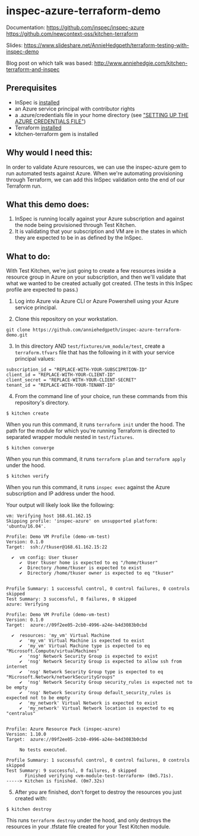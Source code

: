 # inspec-azure-terraform-demo

Documentation:
https://github.com/inspec/inspec-azure
https://github.com/newcontext-oss/kitchen-terraform

Slides:
https://www.slideshare.net/AnnieHedgpeth/terraform-testing-with-inspec-demo

Blog post on which talk was based:
http://www.anniehedgie.com/kitchen-terraform-and-inspec

## Prerequisites

 - InSpec is [installed](https://www.inspec.io/downloads/)
 - an Azure service principal with contributor rights
 - a .azure/credentials file in your home directory (see ["SETTING UP THE AZURE CREDENTIALS FILE"](https://www.inspec.io/docs/reference/platforms/))
 - Terraform [installed](https://www.terraform.io/downloads.html)
 - kitchen-terraform gem is installed

## Why would I need this:
In order to validate Azure resources, we can use the inspec-azure gem to run automated tests against Azure. When we're automating provisioning through Terraform, we can add this InSpec validation onto the end of our Terraform run.

## What this demo does:

1. InSpec is running locally against your Azure subscription and against the node being provisioned through Test Kitchen.
2. It is validating that your subscription and VM are in the states in which they are expected to be in as defined by the InSpec.

## What to do:

With Test Kitchen, we're just going to create a few resources inside a resource group in Azure on  your subscription, and then we'll validate that what we wanted to be created actually got created. (The tests in this InSpec profile are expected to pass.)

1. Log into Azure via Azure CLI or Azure Powershell using your Azure service principal.

2. Clone this repository on your workstation.

```
git clone https://github.com/anniehedgpeth/inspec-azure-terraform-demo.git
```

3. In this directory AND `test/fixtures/vm_module/test`, create a `terraform.tfvars` file that has the following in it with your service principal values:

```
subscription_id = "REPLACE-WITH-YOUR-SUBSCIPRTION-ID"
client_id = "REPLACE-WITH-YOUR-CLIENT-ID"
client_secret = "REPLACE-WITH-YOUR-CLIENT-SECRET"
tenant_id = "REPLACE-WITH-YOUR-TENANT-ID"
```

4. From the command line of your choice, run these commands from this repository's directory.

```
$ kitchen create
```

When you run this command, it runs `terraform init` under the hood. The path for the module for which you're running Terraform is directed to separated wrapper module nested in `test/fixtures`.

```
$ kitchen converge
```

When you run this command, it runs `terraform plan` and `terraform apply` under the hood.

```
$ kitchen verify
```

When you run this command, it runs `inspec exec` against the Azure subscription and IP address under the hood.

Your output will likely look like the following:

```
vm: Verifying host 168.61.162.15
Skipping profile: 'inspec-azure' on unsupported platform: 'ubuntu/16.04'.

Profile: Demo VM Profile (demo-vm-test)
Version: 0.1.0
Target:  ssh://tkuser@168.61.162.15:22

  ✔  vm config: User tkuser
     ✔  User tkuser home is expected to eq "/home/tkuser"
     ✔  Directory /home/tkuser is expected to exist
     ✔  Directory /home/tkuser owner is expected to eq "tkuser"


Profile Summary: 1 successful control, 0 control failures, 0 controls skipped
Test Summary: 3 successful, 0 failures, 0 skipped
azure: Verifying

Profile: Demo VM Profile (demo-vm-test)
Version: 0.1.0
Target:  azure://09f2ee05-2cb0-4996-a24e-b4d3083b0cbd

  ✔  resources: 'my_vm' Virtual Machine
     ✔  'my_vm' Virtual Machine is expected to exist
     ✔  'my_vm' Virtual Machine type is expected to eq "Microsoft.Compute/virtualMachines"
     ✔  'nsg' Network Security Group is expected to exist
     ✔  'nsg' Network Security Group is expected to allow ssh from internet
     ✔  'nsg' Network Security Group type is expected to eq "Microsoft.Network/networkSecurityGroups"
     ✔  'nsg' Network Security Group security_rules is expected not to be empty
     ✔  'nsg' Network Security Group default_security_rules is expected not to be empty
     ✔  'my_network' Virtual Network is expected to exist
     ✔  'my_network' Virtual Network location is expected to eq "centralus"


Profile: Azure Resource Pack (inspec-azure)
Version: 1.10.0
Target:  azure://09f2ee05-2cb0-4996-a24e-b4d3083b0cbd

     No tests executed.

Profile Summary: 1 successful control, 0 control failures, 0 controls skipped
Test Summary: 9 successful, 0 failures, 0 skipped
       Finished verifying <vm-module-test-terraform> (0m5.71s).
-----> Kitchen is finished. (0m7.32s)
```

5. After you are finished, don't forget to destroy the resources you just created with:

```
$ kitchen destroy
```

This runs `terraform destroy` under the hood, and only destroys the resources in your .tfstate file created for your Test Kitchen module.